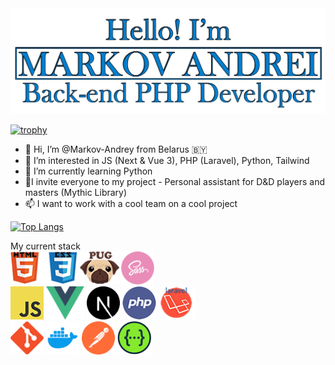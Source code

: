 <img src="https://github.com/Markov-Andrey/Markov-Andrey/blob/main/1231312.png" width="670">

[![trophy](https://github-profile-trophy.vercel.app/?username=Markov-Andrey&theme=onedark)](https://github.com/ryo-ma/github-profile-trophy)


- 👋 Hi, I’m @Markov-Andrey from Belarus 🇧🇾
- 👀 I’m interested in JS (Next & Vue 3), PHP (Laravel), Python,  Tailwind
- 🌱 I’m currently learning Python
- 💞️I invite everyone to my project - Personal assistant for D&D players and masters (Mythic Library)
- 📫 I want to work with a cool team on a cool project


[![Top Langs](https://github-readme-stats.vercel.app/api/top-langs/?username=Markov-Andrey)](https://github.com/anuraghazra/github-readme-stats)

My current stack <br>
<img src="https://github.com/Markov-Andrey/Markov-Andrey/blob/main/HTMLCSS.png" height="53">
<img src="https://github.com/Markov-Andrey/Markov-Andrey/blob/main/Pug.png" height="53">
<img src="https://github.com/Markov-Andrey/Markov-Andrey/blob/main/SASS.png" height="53">
<br>
<img src="https://github.com/Markov-Andrey/Markov-Andrey/blob/main/JS.png" height="53">
<img src="https://github.com/Markov-Andrey/Markov-Andrey/blob/main/vue-js.png" height="53">
<img src="https://github.com/Markov-Andrey/Markov-Andrey/blob/main/next-js.svg" height="53">
<img src="https://github.com/Markov-Andrey/Markov-Andrey/blob/main/PHP.png" height="53">
<img src="https://github.com/Markov-Andrey/Markov-Andrey/blob/main/Laravel.png" height="53">
<br>
<img src="https://github.com/Markov-Andrey/Markov-Andrey/blob/main/GITHUB.png" height="53">
<img src="https://github.com/Markov-Andrey/Markov-Andrey/blob/main/docker.png" height="53">
<img src="https://github.com/Markov-Andrey/Markov-Andrey/blob/main/postman.svg" height="53">
<img src="https://github.com/Markov-Andrey/Markov-Andrey/blob/main/swagger.png" height="53">

